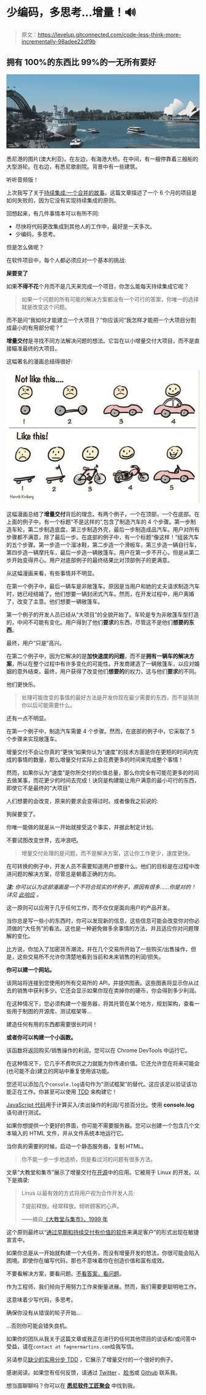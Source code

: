 # 少编码，多思考…增量！🔊

> 原文：<https://levelup.gitconnected.com/code-less-think-more-incrementally-98adee22df9b>

## 拥有 100%的东西比 99%的一无所有要好

![](img/8c15177add09ceb380674952111407d9.png)

悉尼港的图片(澳大利亚)。在左边，有海港大桥。在中间，有一艘停靠着三艘船的大型游轮。在右边，有悉尼歌剧院。背景中有一些建筑。

听听音频版！

上次我写了关于[持续集成:一个合并的故事](https://hackernoon.com/continuous-integration-a-merge-story-16d8c81b4077)。这篇文章描述了一个 6 个月的项目是如何失败的，因为它没有实现持续集成的原则。

回想起来，有几件事情本可以有所不同:

*   尽快将代码更改集成到其他人的工作中，最好是一天多次。
*   少编码，多思考。

但是怎么做呢？

在软件项目中，每个人都必须应对一个基本的挑战:

**屎要变了**

如果**不得不花**个月而不是几天来完成一个项目，你怎么能每天持续集成它呢？

> 如果一个问题的所有可能的解决方案都没有一个可行的答案，你唯一的选择就是改变这个问题。

而不是问“我如何才能建立一个大项目？”你应该问“我怎样才能把一个大项目分割成最小的有用部分呢？”

**增量交付**是寻找不同方法解决问题的想法。它旨在以小增量交付大项目，而不是直接瞄准最终的大项目。

这幅著名的漫画总结得很好:

![](img/7daade4f3bfa0cbad27fb789fa0482a6.png)

这幅漫画总结了**增量交付**背后的理念。有两个例子，一个在顶部，一个在底部。在上面的例子中，有一个标题“不是这样的”,包含了制造汽车的 4 个步骤。第一步制造车轮，第二步制造底盘，第三步制造外壳，最后一步制造成品汽车。用户对所有步骤都不满意，除了最后一步。在底部的例子中，有一个标题“像这样！”组装汽车的五个步骤。第一步造一个溜冰鞋，第二步造一个滑板车，第三步造一辆自行车，第四步造一辆摩托车，最后一步造一辆敞篷车。用户在第一步不开心，但是从第二步开始变得开心。用户对底部例子的最终结果比对顶部例子的更满意。

从这幅漫画来看，有些事情并不明显。

在第一个例子中，最后一辆车是非敞篷车。原因是当用户和她的丈夫请求制造汽车时，她已经结婚了。他们想要一辆封闭式汽车。然而，在开发过程中，用户离婚了，改变了主意。他们想要一辆敞篷车。

第一个例子的开发人员已经从“大项目”的全貌开始了。车轮是专为非敞篷车型打造的，中间不可能有变化。用户得到了他们**要求**的东西，尽管这不是他们**想要的东西**。

最终，用户“只是”高兴。

在第二个例子中，因为它解决的是**加快速度的问题**，而不是**拥有一辆车的解决方案**，所以在整个过程中有许多变化的可能性。开发商建造了一辆敞篷车，以应对婚姻的意外结束。最终，用户获得了改变他们**想要的**的权力，这与他们**要求**的不同。

他们更快乐。

> 处理可能改变的事情的最好方法是开发你现在最少需要的东西，而不是猜测你以后可能需要什么。

还有一点不明显。

在第一个例子中，制造汽车需要 4 个步骤。然而，在底部的例子中，它采取了 5 个步骤来实现敞篷车。

增量交付不会让你真的“更快”如果你认为“速度”的技术方面是你在更短的时间内完成的事情的数量，那么增量交付实际上会花费更多的时间来完成整个事情！

然而，如果你认为“速度”是你所交付的价值总量，那么你完全有可能花更多的时间去做某事，而花更少的时间去完成！诀窍是构建能让用户满意的最小可行的东西，即使它不是最终的“大项目”

人们想要的会改变，原来的要求会变得过时。或者像我之前说的:

狗屎要变了。

你唯一能做的就是从一开始就接受这个事实，并据此制定计划。

不要试图改变世界，去冲浪吧。

> 增量交付处理的是问题，而不是解决方案，这让你工作更少，速度更快。

在可转换的例子中，开发人员不需要知道用户想要什么。他们的目标是在过程中改进问题的解决方案，尽管总是朝着正确的方向。

***注:*** *你可以认为这部漫画是一个不符合现实的坏例子，原因有很多……你是对的！详见* [*此响应*](https://medium.com/@fagnerbrack/great-question-2adb02f4c7b1) *。*

这一原则可以应用于几乎任何工作，而不仅仅是面向用户的产品开发。

当你总是写一些小的东西时，你可以发现新的信息，这些信息可能会改变你对你必须做的“大任务”的看法。这也是一种避免做多余事情的方法，并且适应你对问题理解的变化。

比方说，你加入了加密货币潮流，并在几个交易所开始了一些购买/出售操作，但是，这些交易所不允许你清楚地看到当前和未来销售的利润/损失。

**你可以建一个网站。**

该网站将连接到您使用的所有交易所的 API，并提供图表。这些图表将显示你从过去的销售中获利多少。它还会显示如果你现在卖掉你的硬币，你会得到多少利润。

在这种情况下，您必须构建一个服务器，将其托管在某个地方，规划架构，查看一些用于制图的开源库、测试框架等…

建造任何有用的东西都需要很长时间！

**或者你可以构建一个小函数。**

该函数将返回购买/销售操作的利润，您可以在 Chrome DevTools 中运行它。

在这种情况下，它几乎不费吹灰之力就能为你传递价值。它还允许您在将来可能会(也可能不会)建立的网站中重复使用该功能。

您还可以添加几个`console.log`语句作为“测试框架”的替代。这应该足以验证该功能正在工作。你甚至可以使用 [TDD](https://medium.com/@fagnerbrack/why-test-driven-development-4fb92d56487c) 来构建它！

[JavaScript 代码](https://gist.github.com/FagnerMartinsBrack/fa8fb9b32e71e597901258340d4936a8)用于计算买入/卖出操作的利润/亏损百分比。使用 **console.log** 语句进行测试。

如果你想提供一个更好的界面，你可能不需要服务器。您可以创建一个包含几个文本输入的 HTML 文件，并从文件系统本地运行它。

当你真的需要的时候，启动一个静态服务器，复制 HTML。

> 你不能一步一步地造桥，但是看过河的问题有很多方法。

文章“大教堂和集市”展示了增量交付在[开源](https://hackernoon.com/lets-implement-the-open-source-model-but-which-open-source-a89c82d1b494)中的应用。它被用于 Linux 的开发。以下是摘录:

> Linus 以最有效的方式将用户视为合作开发人员:
> 
> 7.提前释放。经常释放。倾听顾客的心声。
> 
> ——摘自[《大教堂与集市》，1999 年](http://www.catb.org/esr/writings/cathedral-bazaar/cathedral-bazaar/ar01s04.html)

这个原则最终以“[通过早期和持续交付有价值的软件](http://agilemanifesto.org/principles.html)来满足客户”的形式出现在敏捷宣言中。

如果你总是从一开始就构建一个大任务，而没有增量开发的想法，你很可能会陷入困境。即使你在编写代码，那也不意味着你在创造价值和富有成效。

不要看解决方案，要看问题。[不看答案，看问题](https://hackernoon.com/the-journey-for-the-right-question-c3f5b9e90035)。

作为工程师，我们倾向于用努力工作来衡量进展。然而，我们需要更聪明地工作。

这意味着少写代码，多思考。

确保你没有从错误的轮子开始…

…否则你可能会错失良机。

如果你的团队从我关于这篇文章或我正在进行的任何其他项目的谈话和/或问答中受益，请在`contact at fagnermartins.com`给我写信。

另请参见[缺少的实用分步 TDD](https://itnext.io/the-missing-practical-step-by-step-test-driven-development-a7140ca4b71) ，它展示了增量交付的一个很好的例子。

感谢阅读。如果您有任何反馈，请通过 [Twitter](https://twitter.com/FagnerBrack) 、[脸书](https://www.facebook.com/fagner.brack)或 [Github](http://github.com/FagnerMartinsBrack) 联系我。

想当面聊聊吗？你可以在 [**悉尼软件工匠聚会**](https://www.meetup.com/Software-Crafters-Sydney/) 中找到我。